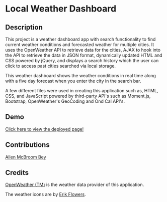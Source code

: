 # Local Weather Dashboard

## Description
This project is a weather dashboard app with search functionality to find current weather conditions and forecasted weather for multiple cities. It uses the OpenWeather API to retrieve data for the cities, AJAX to hook into the API to retrieve the data in JSON format, dynamically updated HTML and CSS powered by jQuery, and displays a search history which the user can click to access past cities searched via local storage.

This weather dashboard shows the weather conditions in real time along with a five day forecast when you enter the city in the search bar. 

A few different files were used in creating this application such as, HTML, CSS, and JavaScript powered by third-party API's such as Moment.js, Bootstrap, OpenWeather's GeoCoding and Ond Cal API's. 

## Demo
[Click here to view the deployed page!](https://allenm03.github.io/office-task-planner)

## Contributions
[Allen McBroom Bey](https://github.com/AllenM03)

## Credits

[OpenWeather (TM)](https://openweathermap.org) is the weather data provider of this application.

The weather icons are by [Erik Flowers](https://github.com/erikflowers/weather-icons).